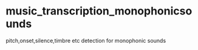 # music_transcription_monophonicsounds
pitch,onset,silence,timbre etc detection for monophonic sounds
